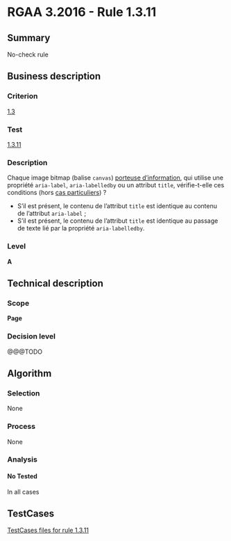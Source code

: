 # RGAA 3.2016 - Rule 1.3.11

## Summary
No-check rule


## Business description

### Criterion
[1.3](http://references.modernisation.gouv.fr/rgaa-accessibilite/criteres.html#crit-1-3)

### Test
[1.3.11](http://references.modernisation.gouv.fr/rgaa-accessibilite/criteres.html#test-1-3-11)

### Description
<div lang="fr">Chaque image <span lang="en">bitmap</span> (balise <code lang="en">canvas</code>) <a href="http://references.modernisation.gouv.fr/rgaa-accessibilite/glossaire.html#image-porteuse-dinformation">porteuse d&#x2019;information</a>, qui utilise une propri&#xE9;t&#xE9; <code lang="en">aria-label</code>, <code lang="en">aria-labelledby</code> ou un attribut <code lang="en">title</code>, v&#xE9;rifie-t-elle ces conditions (hors <a href="http://references.modernisation.gouv.fr/rgaa-accessibilite/cas-particuliers.html#cp-1-3" title="Cas particuliers pour le crit&#xE8;re 1.3">cas particuliers</a>)&nbsp;? <ul><li>S&#x2019;il est pr&#xE9;sent, le contenu de l&#x2019;attribut <code lang="en">title</code> est identique au contenu de l&#x2019;attribut <code lang="en">aria-label</code>&nbsp;;</li> <li>S&#x2019;il est pr&#xE9;sent, le contenu de l&#x2019;attribut <code lang="en">title</code> est identique au passage de texte li&#xE9; par la propri&#xE9;t&#xE9; <code lang="en">aria-labelledby</code>.</li> </ul></div>

### Level
**A**


## Technical description

### Scope
**Page**

### Decision level
@@@TODO


## Algorithm

### Selection
None

### Process
None

### Analysis

#### No Tested
In all cases


##  TestCases

[TestCases files for rule 1.3.11](https://github.com/Asqatasun/Asqatasun/tree/develop/rules/rules-rgaa3.2016/src/test/resources/testcases/rgaa32016/Rgaa32016Rule010311/)


